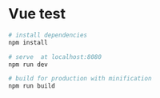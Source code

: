 # Vue test

``` bash
# install dependencies
npm install

# serve  at localhost:8080
npm run dev

# build for production with minification
npm run build
```

